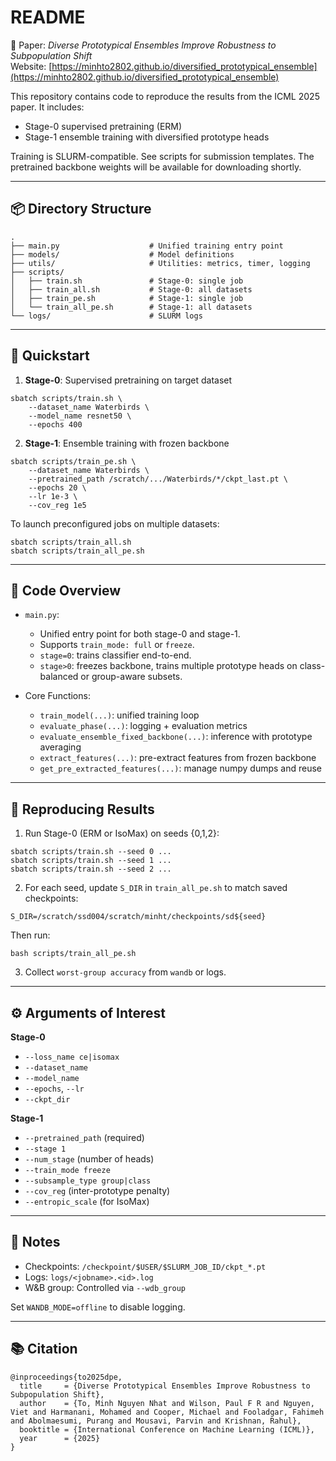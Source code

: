 README
======

📄 Paper: *Diverse Prototypical Ensembles Improve Robustness to Subpopulation Shift*  
Website: [https://minhto2802.github.io/diversified_prototypical_ensemble](https://minhto2802.github.io/diversified_prototypical_ensemble)

This repository contains code to reproduce the results from the ICML 2025 paper. It includes:

- Stage-0 supervised pretraining (ERM)
- Stage-1 ensemble training with diversified prototype heads

Training is SLURM-compatible. See scripts for submission templates. The pretrained backbone weights will be available for downloading shortly.

---

📦 Directory Structure
---------------------

```
.
├── main.py                    # Unified training entry point
├── models/                    # Model definitions
├── utils/                     # Utilities: metrics, timer, logging
├── scripts/
│   ├── train.sh               # Stage-0: single job
│   ├── train_all.sh           # Stage-0: all datasets
│   ├── train_pe.sh            # Stage-1: single job
│   └── train_all_pe.sh        # Stage-1: all datasets
└── logs/                      # SLURM logs
```

---

🚀 Quickstart
-------------

1. **Stage-0**: Supervised pretraining on target dataset

```
sbatch scripts/train.sh \
    --dataset_name Waterbirds \
    --model_name resnet50 \
    --epochs 400
```

2. **Stage-1**: Ensemble training with frozen backbone

```
sbatch scripts/train_pe.sh \
    --dataset_name Waterbirds \
    --pretrained_path /scratch/.../Waterbirds/*/ckpt_last.pt \
    --epochs 20 \
    --lr 1e-3 \
    --cov_reg 1e5
```

To launch preconfigured jobs on multiple datasets:

```
sbatch scripts/train_all.sh
sbatch scripts/train_all_pe.sh
```

---

🧠 Code Overview
----------------

- `main.py`:
  - Unified entry point for both stage-0 and stage-1.
  - Supports `train_mode: full` or `freeze`.
  - `stage=0`: trains classifier end-to-end.
  - `stage>0`: freezes backbone, trains multiple prototype heads on class-balanced or group-aware subsets.

- Core Functions:
  - `train_model(...)`: unified training loop
  - `evaluate_phase(...)`: logging + evaluation metrics
  - `evaluate_ensemble_fixed_backbone(...)`: inference with prototype averaging
  - `extract_features(...)`: pre-extract features from frozen backbone
  - `get_pre_extracted_features(...)`: manage numpy dumps and reuse

---

🧪 Reproducing Results
----------------------

1. Run Stage-0 (ERM or IsoMax) on seeds {0,1,2}:

```
sbatch scripts/train.sh --seed 0 ...
sbatch scripts/train.sh --seed 1 ...
sbatch scripts/train.sh --seed 2 ...
```

2. For each seed, update `S_DIR` in `train_all_pe.sh` to match saved checkpoints:

```
S_DIR=/scratch/ssd004/scratch/minht/checkpoints/sd${seed}
```

Then run:

```
bash scripts/train_all_pe.sh
```

3. Collect `worst-group accuracy` from `wandb` or logs.

---

⚙️ Arguments of Interest
------------------------

**Stage-0**
- `--loss_name ce|isomax`
- `--dataset_name`
- `--model_name`
- `--epochs`, `--lr`
- `--ckpt_dir`

**Stage-1**
- `--pretrained_path` (required)
- `--stage 1`
- `--num_stage` (number of heads)
- `--train_mode freeze`
- `--subsample_type group|class`
- `--cov_reg` (inter-prototype penalty)
- `--entropic_scale` (for IsoMax)

---

📌 Notes
--------

- Checkpoints: `/checkpoint/$USER/$SLURM_JOB_ID/ckpt_*.pt`
- Logs:        `logs/<jobname>.<id>.log`
- W&B group:   Controlled via `--wdb_group`

Set `WANDB_MODE=offline` to disable logging.

---

📚 Citation
-----------

```
@inproceedings{to2025dpe,
  title     = {Diverse Prototypical Ensembles Improve Robustness to Subpopulation Shift},
  author    = {To, Minh Nguyen Nhat and Wilson, Paul F R and Nguyen, Viet and Harmanani, Mohamed and Cooper, Michael and Fooladgar, Fahimeh and Abolmaesumi, Purang and Mousavi, Parvin and Krishnan, Rahul},
  booktitle = {International Conference on Machine Learning (ICML)},
  year      = {2025}
}
```
